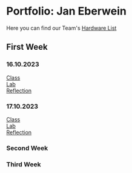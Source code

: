 # Portfolio: Jan Eberwein

Here you can find our Team's <a href="https://docs.google.com/spreadsheets/d/190sODLejnHVpBGEm2-nC2-qgiPEmNxYNmoZCu8LaDyE/edit?usp=sharing"> Hardware List </a>

## First Week
### 16.10.2023 </br>
<a href="https://github.com/JesperHartsuiker/IoT-module/blob/main/Jan%20Eberwein/Classes/class_16-10-23.md"> Class </a> </br>
<a href="https://github.com/JesperHartsuiker/IoT-module/blob/main/Jan%20Eberwein/Classes/lab_16-10-23.md"> Lab </a> </br>
<a href="https://github.com/JesperHartsuiker/IoT-module/blob/main/Jan%20Eberwein/Classes/reflection_16-10-23.md"> Reflection </a>

### 17.10.2023 </br>
<a href="https://github.com/JesperHartsuiker/IoT-module/blob/main/Jan%20Eberwein/Classes/class_17-10-23.md"> Class </a> </br>
<a href="https://github.com/JesperHartsuiker/IoT-module/blob/main/Jan%20Eberwein/Classes/lab_17-10-23.md"> Lab </a> </br>
<a href="https://github.com/JesperHartsuiker/IoT-module/blob/main/Jan%20Eberwein/Classes/reflection_17-10-23.md"> Reflection </a>


### Second Week



### Third Week
